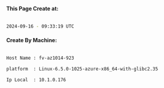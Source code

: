 
   
#### This Page Create at:

```bash

2024-09-16 - 09:33:19 UTC

```

#### Create By Machine:

```bash

Host Name : fv-az1014-923

platform  : Linux-6.5.0-1025-azure-x86_64-with-glibc2.35

Ip Local  : 10.1.0.176

```

